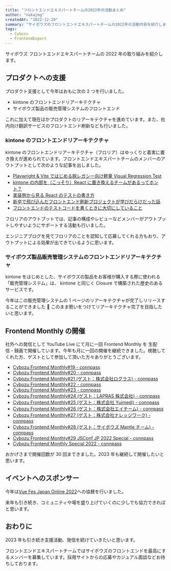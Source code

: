 ```yaml
---
title: "フロントエンドエキスパートチームの2022年の活動まとめ"
author: "nakajmg"
createdAt: "2022-12-20"
summary: "サイボウズのフロントエンドエキスパートチームの2022年の活動内容を紹介します。"
tags:
  - Cybozu
  - FrontendExpert
---
```


サイボウズ フロントエンドエキスパートチームの 2022 年の取り組みを紹介します。

## プロダクトへの支援

プロダクト支援として今年はおもに次の 2 つを行いました。

- kintone のフロントエンドリアーキテクチャ
- サイボウズ製品の販売管理システムのフロントエンド

これに加えて現在ほかプロダクトのリアーキテクチャを進めています。また、社内向け翻訳サービスのフロントエンド刷新なども行いました。

### kintone のフロントエンドリアーキテクチャ

kintone のフロントエンドリアーキテクチャ（フロリア）はゆっくりと着実に置き換えが進められています。フロントエンドエキスパートチームのメンバーのアウトプットとして次のような記事を出しました。

- [Playwright & Vite ではじめる脱レガシー向け軽量 Visual Regression Test](https://blog.cybozu.io/entry/2022/03/18/100000)
- [kintone の内部を（こっそり）React に置き換えるチームがあるってホント？](https://blog.cybozu.io/entry/2022/04/14/110000)
- [実装例から見る React のテストの書き方](https://blog.cybozu.io/entry/2022/08/29/110000)
- [新卒で飛び込んだフロントエンド刷新プロジェクトが学びだらけだった話](https://blog.cybozu.io/entry/2022/08/31/110000)
- [フロントエンドのテストコードを書くときに大切にしていること](https://blog.cybozu.io/entry/2022/11/14/120000)

フロリアのアウトプットでは、記事の構成やレビューなどメンバーがアウトプットしやすいようにサポートする活動も行いました。

エンジニアブログを見てフロリアのことを認知して応募してくれる方もおり、アウトプットによる効果が出てきているように思います。

### サイボウズ製品販売管理システムのフロントエンドリアーキテクチャ

kintone をはじめとした、サイボウズの製品をお客様が購入する際に使われる「販売管理システム」は、 kintone と同じく Closure で構築された歴史のあるサービスです。

今年はこの販売管理システムの 1 ページのリアーキテクチャが完了しリリースすることができました 🎉 このまま勢いをつけてリアーキテクチャ完了を目指したいと思います。

## Frontend Monthly の開催

社外への発信として YouTube Live にて月に一回 Frontend Monthly を 生配信・録画で開催しています。今年も月に一回の開催を継続できました。視聴してくれた方、ゲストとして参加して頂いた方々ありがとうございます。

- [Cybozu Frontend Monthly#19 - connpass](https://cybozu.connpass.com/event/236989/)
- [Cybozu Frontend Monthly#20 - connpass](https://cybozu.connpass.com/event/239952/)
- [Cybozu Frontend Monthly#21 (ゲスト：株式会社ログラス) - connpass](https://cybozu.connpass.com/event/241837/)
- [Cybozu Frontend Monthly#22 - connpass](https://cybozu.connpass.com/event/246037/)
- [Cybozu Frontend Monthly#23 - connpass](https://cybozu.connpass.com/event/248124/)
- [Cybozu Frontend Monthly#24 (ゲスト：LAPRAS 株式会社) - connpass](https://cybozu.connpass.com/event/250296/)
- [Cybozu Frontend Monthly#25 (ゲスト：株式会社 Yuimedi) - connpass](https://cybozu.connpass.com/event/254325/)
- [Cybozu Frontend Monthly#26 (ゲスト：株式会社エイチーム) - connpass](https://cybozu.connpass.com/event/256774/)
- [Cybozu Frontend Monthly#27 (ゲスト：株式会社ナレッジワーク) - connpass](https://cybozu.connpass.com/event/258919/)
- [Cybozu Frontend Monthly#28 (ゲスト：サイボウズ Mantle チーム) - connpass](https://cybozu.connpass.com/event/262716/)
- [Cybozu Frontend Monthly#29 JSConf JP 2022 Special - connpass](https://cybozu.connpass.com/event/265151/)
- [Cybozu Frontend Monthly Special 2022 - connpass](https://cybozu.connpass.com/event/269123/)

おかげさまで開催回数が 30 回まできました。2023 年も継続して開催したいと思います。

## イベントへのスポンサー

今年は[Vue Fes Japan Online 2022](https://vuefes.jp/2022/)への協賛を行いました。

来年も引き続き、コミュニティや場を盛り上げていくのに少しでも協力できればと思います。

## おわりに

2023 年も引き続き支援活動、発信を続けていきたいと思います。

フロントエンドエキスパートチームではサイボウズのフロントエンドを最高にするメンバーを募集しています。採用サイトからの応募やカジュアル面談などお待ちしております。

[](https://cybozu.co.jp/recruit/entry/career/front-end-expert.html:embed)
